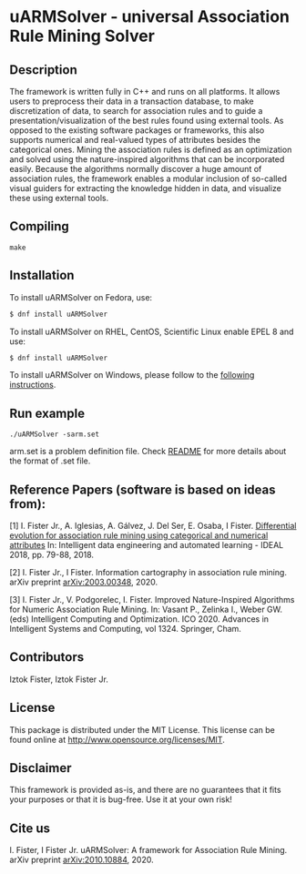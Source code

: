 # uARMSolver - universal Association Rule Mining Solver

## Description

The framework is written fully in C++ and runs on all platforms. It allows users to preprocess their data in a transaction database, to make discretization of data, to search for association rules and to guide a presentation/visualization of the best rules found using external tools. As opposed to the existing software packages or frameworks, this also supports numerical and real-valued types of attributes besides the categorical ones. Mining the association rules is defined as an optimization and solved using the nature-inspired algorithms that can be incorporated easily. Because the algorithms normally discover a huge amount of association rules, the framework enables a modular inclusion of so-called visual guiders for extracting the knowledge hidden in data, and visualize these using external tools.

## Compiling

    make

## Installation

To install uARMSolver on Fedora, use:

```sh
$ dnf install uARMSolver
```
To install uARMSolver on RHEL, CentOS, Scientific Linux enable EPEL 8 and use:

```sh
$ dnf install uARMSolver
```
To install uARMSolver on Windows, please follow to the [following instructions](WINDOWS_INSTALLATION.md).


## Run example

    ./uARMSolver -sarm.set

arm.set is a problem definition file. Check [README](bin/README.txt)
 for more details about the format of .set file.

## Reference Papers (software is based on ideas from):

[1] I. Fister Jr., A. Iglesias, A. Gálvez, J. Del Ser, E. Osaba, I Fister. [Differential evolution for association rule mining using categorical and numerical attributes](http://www.iztok-jr-fister.eu/static/publications/231.pdf) In: Intelligent data engineering and automated learning - IDEAL 2018, pp. 79-88, 2018.

[2] I. Fister Jr., I Fister. Information cartography in association rule mining. arXiv preprint [arXiv:2003.00348](https://arxiv.org/abs/2003.00348), 2020.

[3] I. Fister Jr., V. Podgorelec, I. Fister. Improved Nature-Inspired Algorithms for Numeric Association Rule Mining. In: Vasant P., Zelinka I., Weber GW. (eds) Intelligent Computing and Optimization. ICO 2020. Advances in Intelligent Systems and Computing, vol 1324. Springer, Cham.


## Contributors

Iztok Fister, Iztok Fister Jr.

## License

This package is distributed under the MIT License. This license can be found online at <http://www.opensource.org/licenses/MIT>.

## Disclaimer

This framework is provided as-is, and there are no guarantees that it fits your purposes or that it is bug-free. Use it at your own risk!

## Cite us

I. Fister, I Fister Jr. uARMSolver: A framework for Association Rule Mining. arXiv preprint [arXiv:2010.10884](https://arxiv.org/abs/2010.10884), 2020.
